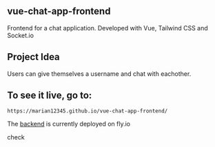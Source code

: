 ## vue-chat-app-frontend

Frontend for a chat application. Developed with Vue, Tailwind CSS and Socket.io

## Project Idea

Users can give themselves a username and chat with eachother.

## To see it live, go to:

```
https://marian12345.github.io/vue-chat-app-frontend/
```

The [backend](https://github.com/marian12345/nodejs-chat-app-backend) is currently deployed on fly.io

check
